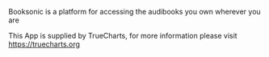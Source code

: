 

Booksonic is a platform for accessing the audibooks you own wherever you are

This App is supplied by TrueCharts, for more information please visit https://truecharts.org
